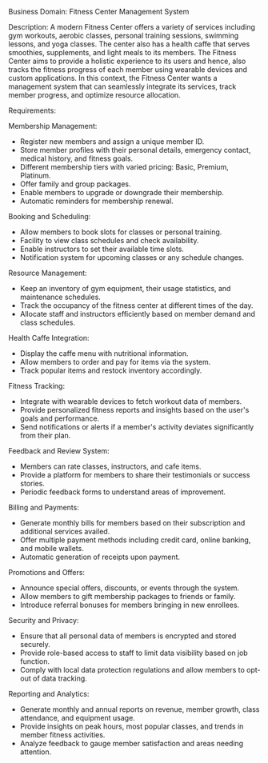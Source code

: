 Business Domain: Fitness Center Management System

Description:
A modern Fitness Center offers a variety of services including gym workouts, aerobic classes, personal training
sessions, swimming lessons, and yoga classes. The center also has a health caffe that serves smoothies, supplements, and
light meals to its members. The Fitness Center aims to provide a holistic experience to its users and hence, also tracks
the fitness progress of each member using wearable devices and custom applications. In this context, the Fitness Center
wants a management system that can seamlessly integrate its services, track member progress, and optimize resource
allocation.

Requirements:

Membership Management:
- Register new members and assign a unique member ID.
- Store member profiles with their personal details, emergency contact, medical history, and fitness goals.
- Different membership tiers with varied pricing: Basic, Premium, Platinum.
- Offer family and group packages.
- Enable members to upgrade or downgrade their membership.
- Automatic reminders for membership renewal.

Booking and Scheduling:
- Allow members to book slots for classes or personal training.
- Facility to view class schedules and check availability.
- Enable instructors to set their available time slots.
- Notification system for upcoming classes or any schedule changes.

Resource Management:
- Keep an inventory of gym equipment, their usage statistics, and maintenance schedules.
- Track the occupancy of the fitness center at different times of the day.
- Allocate staff and instructors efficiently based on member demand and class schedules.

Health Caffe Integration:
- Display the caffe menu with nutritional information.
- Allow members to order and pay for items via the system.
- Track popular items and restock inventory accordingly.

Fitness Tracking:
- Integrate with wearable devices to fetch workout data of members.
- Provide personalized fitness reports and insights based on the user's goals and performance.
- Send notifications or alerts if a member's activity deviates significantly from their plan.

Feedback and Review System:
- Members can rate classes, instructors, and cafe items.
- Provide a platform for members to share their testimonials or success stories.
- Periodic feedback forms to understand areas of improvement.

Billing and Payments:
- Generate monthly bills for members based on their subscription and additional services availed.
- Offer multiple payment methods including credit card, online banking, and mobile wallets.
- Automatic generation of receipts upon payment.

Promotions and Offers:
- Announce special offers, discounts, or events through the system.
- Allow members to gift membership packages to friends or family.
- Introduce referral bonuses for members bringing in new enrollees.

Security and Privacy:
- Ensure that all personal data of members is encrypted and stored securely.
- Provide role-based access to staff to limit data visibility based on job function.
- Comply with local data protection regulations and allow members to opt-out of data tracking.

Reporting and Analytics:
- Generate monthly and annual reports on revenue, member growth, class attendance, and equipment usage.
- Provide insights on peak hours, most popular classes, and trends in member fitness activities.
- Analyze feedback to gauge member satisfaction and areas needing attention.